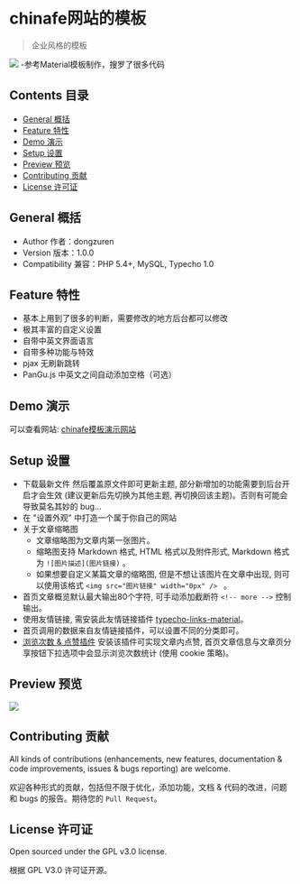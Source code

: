 # chinafe网站的模板

>企业风格的模板

![](http://img.chinafe.net/typecho/screenshot.jpg)
-参考Material模板制作，搜罗了很多代码


## Contents 目录

- [General 概括](#general-概括)
- [Feature 特性](#feature-特性)
- [Demo 演示](#demo-演示)
- [Setup 设置](#setup-设置)
- [Preview 预览](#preview-预览)
- [Contributing 贡献](#contributing-贡献)
- [License 许可证](#license-许可证)


## General 概括

- Author 作者：dongzuren
- Version 版本：1.0.0
- Compatibility 兼容：PHP 5.4+, MySQL, Typecho 1.0

## Feature 特性

- 基本上用到了很多的判断，需要修改的地方后台都可以修改
- 极其丰富的自定义设置
- 自带中英文界面语言
- 自带多种功能与特效
- pjax 无刷新跳转
- PanGu.js 中英文之间自动添加空格（可选）

## Demo 演示

可以查看网站: [chinafe模板演示网站](http://bwww.chinafe.net)


## Setup 设置

- 下载最新文件 然后覆盖原文件即可更新主题, 部分新增加的功能需要到后台开启才会生效 (建议更新后先切换为其他主题, 再切换回该主题)。否则有可能会导致莫名其妙的 bug...
- 在 "设置外观" 中打造一个属于你自己的网站
- 关于文章缩略图
    - 文章缩略图为文章内第一张图片。
    - 缩略图支持 Markdown 格式, HTML 格式以及附件形式, Markdown 格式为 `![图片描述](图片链接)` 。
    - 如果想要自定义某篇文章的缩略图, 但是不想让该图片在文章中出现, 则可以使用该格式 `<img src="图片链接" width="0px" /> ` 。
- 首页文章概览默认最大输出80个字符, 可手动添加截断符 `<!-- more -->` 控制输出。
- 使用友情链接, 需安装此友情链接插件  [typecho-links-material](https://github.com/viosey/typecho-links-material)。
- 首页调用的数据来自友情链接插件，可以设置不同的分类即可。
- [浏览次数 & 点赞插件](http://qiniu.viosey.com/zipTeStat.zip) 安装该插件可实现文章内点赞, 首页文章信息与文章页分享按钮下拉选项中会显示浏览次数统计 (使用 cookie 策略)。


## Preview 预览


![](http://img.chinafe.net/typecho/www.chinafe.net_.png)



## Contributing 贡献

All kinds of contributions (enhancements, new features, documentation & code improvements, issues & bugs reporting) are welcome.

欢迎各种形式的贡献，包括但不限于优化，添加功能，文档 & 代码的改进，问题和 bugs 的报告。期待您的 `Pull Request`。


## License 许可证

Open sourced under the GPL v3.0 license.

根据 GPL V3.0 许可证开源。
